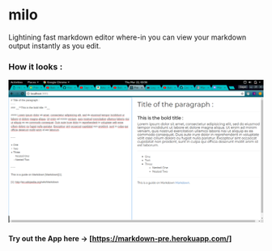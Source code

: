 # milo
Lightining fast markdown editor where-in you can view your markdown output instantly as you edit.

### How it looks :

![ss](ss.png)

#### Try out the App here -> [https://markdown-pre.herokuapp.com/]
